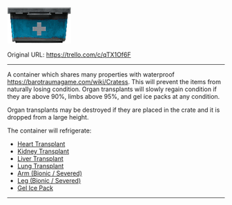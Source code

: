 ![refrigeratedcrate.png\|200](./Refrigerated%20Crate%20-%20Attachments/6811973275003bdb105762be.png)

Original URL: https://trello.com/c/qTX1Of6F

---

A container which shares many properties with waterproof https://barotraumagame.com/wiki/Cratess. This will prevent the items from naturally losing condition. Organ transplants will slowly regain condition if they are above 90%, limbs above 95%, and gel ice packs at any condition.

Organ transplants may be destroyed if they are placed in the crate and it is dropped from a large height.

The container will refrigerate:

- [Heart Transplant](Heart%20Transplant.md)
- [Kidney Transplant](Kidney%20Transplant.md)
- [Liver Transplant](Liver%20Transplant.md)
- [Lung Transplant](Lung%20Transplant.md)
- [Arm (Bionic / Severed)](Arm%20(Bionic%20_%20Severed).md)
- [Leg (Bionic / Severed)](Leg%20(Bionic%20_%20Severed).md)
- [Gel Ice Pack](Gel%20Ice%20Pack.md)

---

